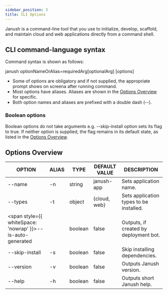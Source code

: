 ```yaml
---
sidebar_position: 3
title: CLI Options
---
```


Janush is a command-line tool that you use to initialize, develop, scaffold, and maintain cloud and web applications directly from a command shell.

## CLI command-language syntax

Command syntax is shown as follows:

janush optionNameOrAlias=requiredArg[optionalArg] [options]

- Some of options are obligatory and if not supplied, the appropriate prompt shows on screena after running command.
- Most options have aliases. Aliases are shown in the [Options Overview](#options-overview) for specific.
- Both option names and aliases are prefixed with a double dash (--).

### Boolean options

Boolean options do not take arguments e.g. --skip-install option sets its flag to true. If neither option is supplied, the flag remains in its default state, as listed in the [Options Overview](#options-overview).

## Options Overview 

OPTION | ALIAS | TYPE | DEFAULT VALUE | DESCRIPTION
-------|-------|------|---------------|------------
--name | -n | string | janush-app | Sets application name.
--types | -t | object | {cloud, web} | Sets application types to be installed.
<span style={{ whiteSpace: 'nowrap' }}>--is-auto-generated</span> | | boolean | false | Outputs, if created by deployment bot.
--skip-install | -s | boolean | false | Skip installing dependencies.
--version | -v | boolean | false | Outputs Janush version.
--help | -h | boolean | false | Outputs short Janush help.

